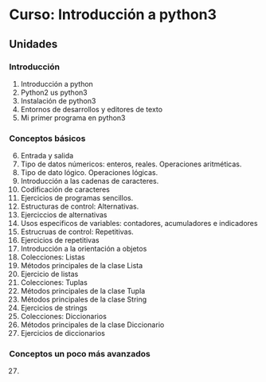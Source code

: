 # Curso: Introducción a python3

## Unidades

### Introducción

1. Introducción a python
2. Python2 us python3
3. Instalación de python3
4. Entornos de desarrollos y editores de texto
5. Mi primer programa en python3

### Conceptos básicos

6. Entrada y salida
7. Tipo de datos númericos: enteros, reales. Operaciones aritméticas.
8. Tipo de dato lógico. Operaciones lógicas.
9. Introducción a las cadenas de caracteres.
10. Codificación de caracteres
11. Ejercicios de programas sencillos.
12. Estructuras de control: Alternativas.
13. Ejerciccios de alternativas
14. Usos especificos de variables: contadores, acumuladores e indicadores
15. Estrucruas de control: Repetitivas.
16. Ejercicios de repetitivas
17. Introducción a la orientación a objetos
18. Colecciones: Listas
19. Métodos principales de la clase Lista
20. Ejercicio de listas
21. Colecciones: Tuplas
21. Métodos principales de la clase Tupla
22. Métodos principales de la clase String
23. Ejercicios de strings
24. Colecciones: Diccionarios
25. Métodos principales de la clase Diccionario
26. Ejercicios de diccionarios

### Conceptos un poco más avanzados

27. 

